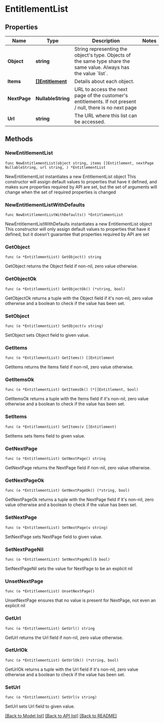 # EntitlementList

## Properties

Name | Type | Description | Notes
------------ | ------------- | ------------- | -------------
**Object** | **string** | String representing the object&#39;s type. Objects of the same type share the same value. Always has the value &#x60;list&#x60;. | 
**Items** | [**[]Entitlement**](Entitlement.md) | Details about each object. | 
**NextPage** | **NullableString** | URL to access the next page of the customer&#39;s entitlements. If not present / null, there is no next page | 
**Url** | **string** | The URL where this list can be accessed. | 

## Methods

### NewEntitlementList

`func NewEntitlementList(object string, items []Entitlement, nextPage NullableString, url string, ) *EntitlementList`

NewEntitlementList instantiates a new EntitlementList object
This constructor will assign default values to properties that have it defined,
and makes sure properties required by API are set, but the set of arguments
will change when the set of required properties is changed

### NewEntitlementListWithDefaults

`func NewEntitlementListWithDefaults() *EntitlementList`

NewEntitlementListWithDefaults instantiates a new EntitlementList object
This constructor will only assign default values to properties that have it defined,
but it doesn't guarantee that properties required by API are set

### GetObject

`func (o *EntitlementList) GetObject() string`

GetObject returns the Object field if non-nil, zero value otherwise.

### GetObjectOk

`func (o *EntitlementList) GetObjectOk() (*string, bool)`

GetObjectOk returns a tuple with the Object field if it's non-nil, zero value otherwise
and a boolean to check if the value has been set.

### SetObject

`func (o *EntitlementList) SetObject(v string)`

SetObject sets Object field to given value.


### GetItems

`func (o *EntitlementList) GetItems() []Entitlement`

GetItems returns the Items field if non-nil, zero value otherwise.

### GetItemsOk

`func (o *EntitlementList) GetItemsOk() (*[]Entitlement, bool)`

GetItemsOk returns a tuple with the Items field if it's non-nil, zero value otherwise
and a boolean to check if the value has been set.

### SetItems

`func (o *EntitlementList) SetItems(v []Entitlement)`

SetItems sets Items field to given value.


### GetNextPage

`func (o *EntitlementList) GetNextPage() string`

GetNextPage returns the NextPage field if non-nil, zero value otherwise.

### GetNextPageOk

`func (o *EntitlementList) GetNextPageOk() (*string, bool)`

GetNextPageOk returns a tuple with the NextPage field if it's non-nil, zero value otherwise
and a boolean to check if the value has been set.

### SetNextPage

`func (o *EntitlementList) SetNextPage(v string)`

SetNextPage sets NextPage field to given value.


### SetNextPageNil

`func (o *EntitlementList) SetNextPageNil(b bool)`

 SetNextPageNil sets the value for NextPage to be an explicit nil

### UnsetNextPage
`func (o *EntitlementList) UnsetNextPage()`

UnsetNextPage ensures that no value is present for NextPage, not even an explicit nil
### GetUrl

`func (o *EntitlementList) GetUrl() string`

GetUrl returns the Url field if non-nil, zero value otherwise.

### GetUrlOk

`func (o *EntitlementList) GetUrlOk() (*string, bool)`

GetUrlOk returns a tuple with the Url field if it's non-nil, zero value otherwise
and a boolean to check if the value has been set.

### SetUrl

`func (o *EntitlementList) SetUrl(v string)`

SetUrl sets Url field to given value.



[[Back to Model list]](../README.md#documentation-for-models) [[Back to API list]](../README.md#documentation-for-api-endpoints) [[Back to README]](../README.md)


